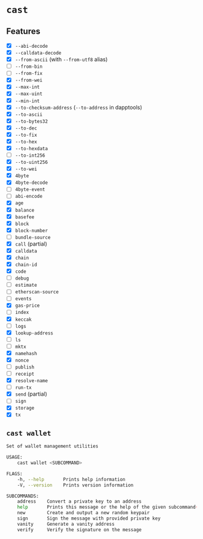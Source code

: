 # `cast`

## Features

- [x] `--abi-decode`
- [x] `--calldata-decode`
- [x] `--from-ascii` (with `--from-utf8` alias)
- [ ] `--from-bin`
- [ ] `--from-fix`
- [x] `--from-wei`
- [x] `--max-int`
- [x] `--max-uint`
- [x] `--min-int`
- [x] `--to-checksum-address` (`--to-address` in dapptools)
- [x] `--to-ascii`
- [x] `--to-bytes32`
- [x] `--to-dec`
- [x] `--to-fix`
- [x] `--to-hex`
- [x] `--to-hexdata`
- [ ] `--to-int256`
- [x] `--to-uint256`
- [x] `--to-wei`
- [x] `4byte`
- [x] `4byte-decode`
- [ ] `4byte-event`
- [ ] `abi-encode`
- [x] `age`
- [x] `balance`
- [x] `basefee`
- [x] `block`
- [x] `block-number`
- [ ] `bundle-source`
- [x] `call` (partial)
- [x] `calldata`
- [x] `chain`
- [x] `chain-id`
- [x] `code`
- [ ] `debug`
- [ ] `estimate`
- [ ] `etherscan-source`
- [ ] `events`
- [x] `gas-price`
- [ ] `index`
- [x] `keccak`
- [ ] `logs`
- [x] `lookup-address`
- [ ] `ls`
- [ ] `mktx`
- [x] `namehash`
- [x] `nonce`
- [ ] `publish`
- [ ] `receipt`
- [x] `resolve-name`
- [ ] `run-tx`
- [x] `send` (partial)
- [ ] `sign`
- [x] `storage`
- [x] `tx`

## `cast wallet `

```sh
Set of wallet management utilities

USAGE:
    cast wallet <SUBCOMMAND>

FLAGS:
    -h, --help       Prints help information
    -V, --version    Prints version information

SUBCOMMANDS:
    address    Convert a private key to an address
    help       Prints this message or the help of the given subcommand(s)
    new        Create and output a new random keypair
    sign       Sign the message with provided private key
    vanity     Generate a vanity address
    verify     Verify the signature on the message
``` 
